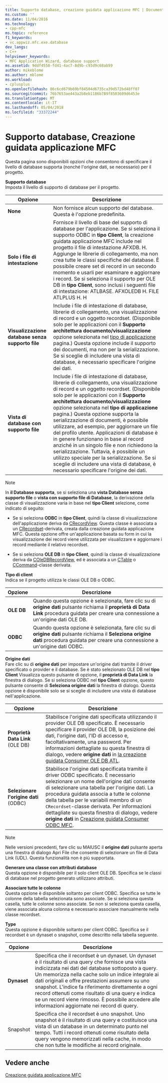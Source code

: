 ```yaml
---
title: Supporto database, creazione guidata applicazione MFC | Documenti Microsoft
ms.custom: ''
ms.date: 11/04/2016
ms.technology:
- cpp-mfc
ms.topic: reference
f1_keywords:
- vc.appwiz.mfc.exe.database
dev_langs:
- C++
helpviewer_keywords:
- MFC Application Wizard, database support
ms.assetid: 9ddf4558-fd41-4ac7-8d9b-c93d9c68ab59
author: mikeblome
ms.author: mblome
ms.workload:
- cplusplus
ms.openlocfilehash: 86c6cd679b69bf84504d6735ca39d572bd48ff07
ms.sourcegitcommit: 76b7653ae443a2b8eb1186b789f8503609d6453e
ms.translationtype: MT
ms.contentlocale: it-IT
ms.lasthandoff: 05/04/2018
ms.locfileid: "33372244"
---
```

# <a name="database-support-mfc-application-wizard"></a>Supporto database, Creazione guidata applicazione MFC
Questa pagina sono disponibili opzioni che consentono di specificare il livello di database supporta (nonché l'origine dati, se necessario) per il progetto.  
  
 **Supporto database**  
 Imposta il livello di supporto di database per il progetto.  
  
|Opzione|Descrizione|  
|------------|-----------------|  
|**None**|Non fornisce alcun supporto del database. Questa è l'opzione predefinita.|  
|**Solo i file di intestazione**|Fornisce il livello di base del supporto di database per l'applicazione. Se si seleziona il supporto ODBC in **tipo Client**, la creazione guidata applicazione MFC include nel progetto il file di intestazione AFXDB. H. Aggiunge le librerie di collegamento, ma non crea tutte le classi specifiche del database. È possibile creare set di record in un secondo momento e usarli per esaminare e aggiornare i record. Se si seleziona il supporto per OLE DB in **tipo Client**, sono inclusi i seguenti file di intestazione: ATLBASE. AFXOLEDB H. FILE ATLPLUS H. H|  
|**Visualizzazione database senza supporto file**|Include i file di intestazione di database, librerie di collegamento, una visualizzazione di record e un oggetto recordset. (Disponibile solo per le applicazioni con il **Supporto architettura documento/visualizzazione** opzione selezionata nel [tipo di applicazione](../../mfc/reference/application-type-mfc-application-wizard.md) pagina.) Questa opzione include il supporto dei documenti, ma non per la serializzazione. Se si sceglie di includere una vista di database, è necessario specificare l'origine dei dati.|  
|**Vista di database con supporto file**|Include i file di intestazione di database, librerie di collegamento, una visualizzazione di record e un oggetto recordset. (Disponibile solo per le applicazioni con il **Supporto architettura documento/visualizzazione** opzione selezionata nel **tipo di applicazione** pagina.) Questa opzione supporta la serializzazione di documenti, è possibile utilizzare, ad esempio, per aggiornare un file del profilo utente. Applicazioni di database è in genere funzionano in base al record anziché in un singolo file e non richiedono la serializzazione. Tuttavia, è possibile un utilizzo speciale per la serializzazione. Se si sceglie di includere una vista di database, è necessario specificare l'origine dei dati.|  
  
> [!NOTE]
>  In **il Database supporta**, se si seleziona una **vista Database senza supporto file** o **vista con supporto file di Database**, la derivazione della classe di visualizzazione varia in base nel **tipo Client** selezione, come indicato di seguito:  
  
-   Se si seleziona **ODBC** in **tipo Client**, quindi la classe di visualizzazione dell'applicazione deriva da [CRecordView](../../mfc/reference/crecordview-class.md). Questa classe è associata a un [CRecordset](../../mfc/reference/crecordset-class.md)-derivata, creata dalla creazione guidata applicazione MFC. Questa opzione offre un'applicazione basata su form in cui la visualizzazione dei record viene utilizzata per visualizzare e aggiornare i record mediante il relativo recordset.  
  
-   Se si seleziona **OLE DB** in **tipo Client**, quindi la classe di visualizzazione deriva da [COleDBRecordView](../../mfc/reference/coledbrecordview-class.md), ed è associata a un [CTable](../../data/oledb/ctable-class.md) o [CCommand](../../data/oledb/ccommand-class.md)-classe derivata.  
  
 **Tipo di client**  
 Indica se il progetto utilizza le classi OLE DB o ODBC.  
  
|Opzione|Descrizione|  
|------------|-----------------|  
|**OLE DB**|Quando questa opzione è selezionata, fare clic su di **origine dati** pulsante richiama il **proprietà di Data Link** procedura guidata per creare una connessione a un'origine dati OLE DB.|  
|**ODBC**|Quando questa opzione è selezionata, fare clic su di **origine dati** pulsante richiama il **Seleziona origine dati** procedura guidata per creare una connessione a un'origine dati ODBC.|  
  
 **Origine dati**  
 Fare clic su di **origine dati** per impostare un'origine dati tramite il driver specificato o provider e il database. Se è stato selezionato OLE DB nel **tipo Client** Visualizza questo pulsante di opzione, il **proprietà di Data Link** la finestra di dialogo. Se si seleziona ODBC nel **tipo Client** opzione, questo pulsante consente di **Seleziona origine dati** la finestra di dialogo. Questa opzione è disponibile solo se si sceglie di includere una vista di database nell'applicazione.  
  
|Opzione|Descrizione|  
|------------|-----------------|  
|**Proprietà Data Link** (OLE DB)|Stabilisce l'origine dati specificata utilizzando il provider OLE DB specificato. È necessario specificare il provider OLE DB, la posizione dei dati, l'origine dati, l'ID di accesso e, facoltativamente, una password. Per informazioni dettagliate su questa finestra di dialogo, vedere **origine dati** in [la creazione guidata Consumer OLE DB ATL](../../atl/reference/atl-ole-db-consumer-wizard.md).|  
|**Selezionare l'origine dati** (ODBC)|Stabilisce l'origine dati specificata tramite il driver ODBC specificato. È necessario selezionare un nome dell'origine dati consente di selezionare una tabella per l'origine dati. La procedura guidata associa a tutte le colonne della tabella per le variabili membro di un `CRecordset`-classe derivata. Per informazioni dettagliate su questa finestra di dialogo, vedere **origine dati** in [Creazione guidata Consumer ODBC MFC](../../mfc/reference/mfc-odbc-consumer-wizard.md).|  
  
> [!NOTE]
>  Nelle versioni precedenti, fare clic su MAIUSC il **origine dati** pulsante aperta una finestra di dialogo Apri File che consente di selezionare un file di Data Link (UDL). Questa funzionalità non è più supportata.  
  
 **Generare una classe con attributi database**  
 Questa opzione è disponibile per il solo client OLE DB. Specifica se le classi di database nel progetto generato utilizzano attributi.  
  
 **Associare tutte le colonne**  
 Questa opzione è disponibile soltanto per client ODBC. Specifica se tutte le colonne della tabella selezionata sono associate. Se si seleziona questa casella, tutte le colonne sono associate. Se non si seleziona questa casella, viene associata alcuna colonna e necessario associare manualmente nella classe recordset.  
  
 **Type**  
 Questa opzione è disponibile soltanto per client ODBC. Specifica se il recordset è un dynaset o snapshot, come descritto nella tabella seguente.  
  
|Opzione|Descrizione|  
|------------|-----------------|  
|**Dynaset**|Specifica che il recordset è un dynaset. Un dynaset è il risultato di una query che fornisce una vista indicizzata nei dati del database sottoposto a query. Un memorizza nella cache solo un indice integrale ai dati originali e offre prestazioni assumere su uno snapshot. L'indice fa riferimento direttamente a ogni record ottenuti come risultato di una query e indica se un record viene rimosso. È possibile accedere alle informazioni aggiornate nei record di query.|  
|Snapshot|Specifica che il recordset è uno snapshot. Uno snapshot è il risultato di una query e costituisce una vista di un database in un determinato punto nel tempo. Tutti i record ottenuti come risultato della query vengono memorizzati nella cache, in modo che non tutte le modifiche ai record originale.|  
  
## <a name="see-also"></a>Vedere anche  
 [Creazione guidata applicazione MFC](../../mfc/reference/mfc-application-wizard.md)
